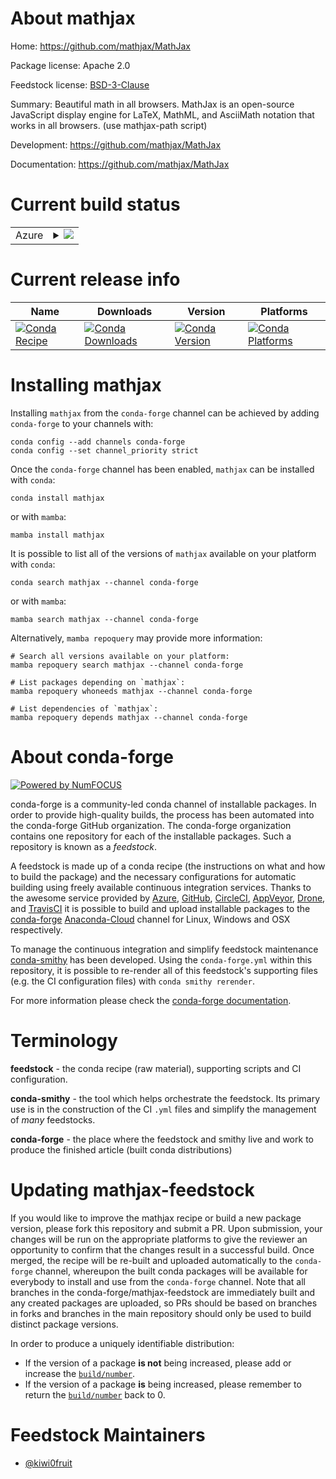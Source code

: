About mathjax
=============

Home: https://github.com/mathjax/MathJax

Package license: Apache 2.0

Feedstock license: [BSD-3-Clause](https://github.com/conda-forge/mathjax-feedstock/blob/master/LICENSE.txt)

Summary: Beautiful math in all browsers. MathJax is an open-source JavaScript display engine for LaTeX, MathML, and AsciiMath notation that works in all browsers. (use mathjax-path script)

Development: https://github.com/mathjax/MathJax

Documentation: https://github.com/mathjax/MathJax

Current build status
====================


<table>
    
  <tr>
    <td>Azure</td>
    <td>
      <details>
        <summary>
          <a href="https://dev.azure.com/conda-forge/feedstock-builds/_build/latest?definitionId=6147&branchName=master">
            <img src="https://dev.azure.com/conda-forge/feedstock-builds/_apis/build/status/mathjax-feedstock?branchName=master">
          </a>
        </summary>
        <table>
          <thead><tr><th>Variant</th><th>Status</th></tr></thead>
          <tbody><tr>
              <td>linux_64</td>
              <td>
                <a href="https://dev.azure.com/conda-forge/feedstock-builds/_build/latest?definitionId=6147&branchName=master">
                  <img src="https://dev.azure.com/conda-forge/feedstock-builds/_apis/build/status/mathjax-feedstock?branchName=master&jobName=linux&configuration=linux_64_" alt="variant">
                </a>
              </td>
            </tr><tr>
              <td>osx_64</td>
              <td>
                <a href="https://dev.azure.com/conda-forge/feedstock-builds/_build/latest?definitionId=6147&branchName=master">
                  <img src="https://dev.azure.com/conda-forge/feedstock-builds/_apis/build/status/mathjax-feedstock?branchName=master&jobName=osx&configuration=osx_64_" alt="variant">
                </a>
              </td>
            </tr><tr>
              <td>osx_arm64</td>
              <td>
                <a href="https://dev.azure.com/conda-forge/feedstock-builds/_build/latest?definitionId=6147&branchName=master">
                  <img src="https://dev.azure.com/conda-forge/feedstock-builds/_apis/build/status/mathjax-feedstock?branchName=master&jobName=osx&configuration=osx_arm64_" alt="variant">
                </a>
              </td>
            </tr><tr>
              <td>win_64</td>
              <td>
                <a href="https://dev.azure.com/conda-forge/feedstock-builds/_build/latest?definitionId=6147&branchName=master">
                  <img src="https://dev.azure.com/conda-forge/feedstock-builds/_apis/build/status/mathjax-feedstock?branchName=master&jobName=win&configuration=win_64_" alt="variant">
                </a>
              </td>
            </tr>
          </tbody>
        </table>
      </details>
    </td>
  </tr>
</table>

Current release info
====================

| Name | Downloads | Version | Platforms |
| --- | --- | --- | --- |
| [![Conda Recipe](https://img.shields.io/badge/recipe-mathjax-green.svg)](https://anaconda.org/conda-forge/mathjax) | [![Conda Downloads](https://img.shields.io/conda/dn/conda-forge/mathjax.svg)](https://anaconda.org/conda-forge/mathjax) | [![Conda Version](https://img.shields.io/conda/vn/conda-forge/mathjax.svg)](https://anaconda.org/conda-forge/mathjax) | [![Conda Platforms](https://img.shields.io/conda/pn/conda-forge/mathjax.svg)](https://anaconda.org/conda-forge/mathjax) |

Installing mathjax
==================

Installing `mathjax` from the `conda-forge` channel can be achieved by adding `conda-forge` to your channels with:

```
conda config --add channels conda-forge
conda config --set channel_priority strict
```

Once the `conda-forge` channel has been enabled, `mathjax` can be installed with `conda`:

```
conda install mathjax
```

or with `mamba`:

```
mamba install mathjax
```

It is possible to list all of the versions of `mathjax` available on your platform with `conda`:

```
conda search mathjax --channel conda-forge
```

or with `mamba`:

```
mamba search mathjax --channel conda-forge
```

Alternatively, `mamba repoquery` may provide more information:

```
# Search all versions available on your platform:
mamba repoquery search mathjax --channel conda-forge

# List packages depending on `mathjax`:
mamba repoquery whoneeds mathjax --channel conda-forge

# List dependencies of `mathjax`:
mamba repoquery depends mathjax --channel conda-forge
```


About conda-forge
=================

[![Powered by
NumFOCUS](https://img.shields.io/badge/powered%20by-NumFOCUS-orange.svg?style=flat&colorA=E1523D&colorB=007D8A)](https://numfocus.org)

conda-forge is a community-led conda channel of installable packages.
In order to provide high-quality builds, the process has been automated into the
conda-forge GitHub organization. The conda-forge organization contains one repository
for each of the installable packages. Such a repository is known as a *feedstock*.

A feedstock is made up of a conda recipe (the instructions on what and how to build
the package) and the necessary configurations for automatic building using freely
available continuous integration services. Thanks to the awesome service provided by
[Azure](https://azure.microsoft.com/en-us/services/devops/), [GitHub](https://github.com/),
[CircleCI](https://circleci.com/), [AppVeyor](https://www.appveyor.com/),
[Drone](https://cloud.drone.io/welcome), and [TravisCI](https://travis-ci.com/)
it is possible to build and upload installable packages to the
[conda-forge](https://anaconda.org/conda-forge) [Anaconda-Cloud](https://anaconda.org/)
channel for Linux, Windows and OSX respectively.

To manage the continuous integration and simplify feedstock maintenance
[conda-smithy](https://github.com/conda-forge/conda-smithy) has been developed.
Using the ``conda-forge.yml`` within this repository, it is possible to re-render all of
this feedstock's supporting files (e.g. the CI configuration files) with ``conda smithy rerender``.

For more information please check the [conda-forge documentation](https://conda-forge.org/docs/).

Terminology
===========

**feedstock** - the conda recipe (raw material), supporting scripts and CI configuration.

**conda-smithy** - the tool which helps orchestrate the feedstock.
                   Its primary use is in the construction of the CI ``.yml`` files
                   and simplify the management of *many* feedstocks.

**conda-forge** - the place where the feedstock and smithy live and work to
                  produce the finished article (built conda distributions)


Updating mathjax-feedstock
==========================

If you would like to improve the mathjax recipe or build a new
package version, please fork this repository and submit a PR. Upon submission,
your changes will be run on the appropriate platforms to give the reviewer an
opportunity to confirm that the changes result in a successful build. Once
merged, the recipe will be re-built and uploaded automatically to the
`conda-forge` channel, whereupon the built conda packages will be available for
everybody to install and use from the `conda-forge` channel.
Note that all branches in the conda-forge/mathjax-feedstock are
immediately built and any created packages are uploaded, so PRs should be based
on branches in forks and branches in the main repository should only be used to
build distinct package versions.

In order to produce a uniquely identifiable distribution:
 * If the version of a package **is not** being increased, please add or increase
   the [``build/number``](https://docs.conda.io/projects/conda-build/en/latest/resources/define-metadata.html#build-number-and-string).
 * If the version of a package **is** being increased, please remember to return
   the [``build/number``](https://docs.conda.io/projects/conda-build/en/latest/resources/define-metadata.html#build-number-and-string)
   back to 0.

Feedstock Maintainers
=====================

* [@kiwi0fruit](https://github.com/kiwi0fruit/)

